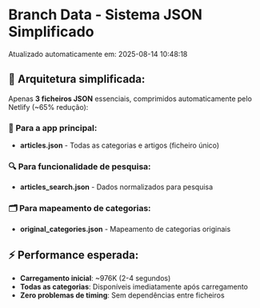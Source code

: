 # Branch Data - Sistema JSON Simplificado
Atualizado automaticamente em: 2025-08-14 10:48:18

## 🎯 Arquitetura simplificada:
Apenas **3 ficheiros JSON** essenciais, comprimidos automaticamente pelo Netlify (~65% redução):

### 📱 Para a app principal:
- **articles.json** - Todas as categorias e artigos (ficheiro único)

### 🔍 Para funcionalidade de pesquisa:
- **articles_search.json** - Dados normalizados para pesquisa

### 🗂️ Para mapeamento de categorias:
- **original_categories.json** - Mapeamento de categorias originais

## ⚡ Performance esperada:
- **Carregamento inicial**: ~976K (2-4 segundos)
- **Todas as categorias**: Disponíveis imediatamente após carregamento
- **Zero problemas de timing**: Sem dependências entre ficheiros
